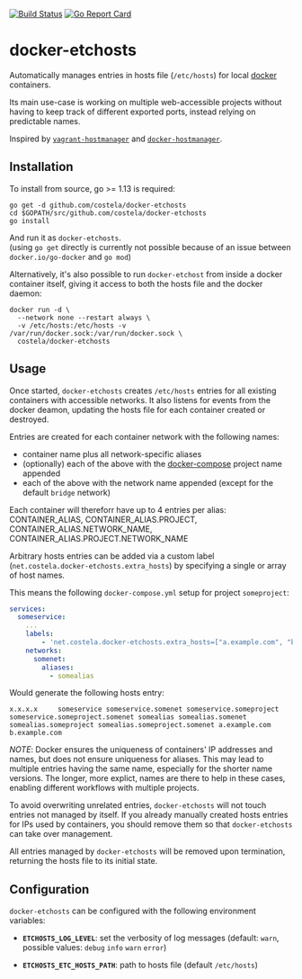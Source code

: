 [![Build Status](https://github.com/costela/docker-etchosts/actions/workflows/go.yml/badge.svg)](https://github.com/1ed/docker-etchosts/actions?query=branch%3Amaster)
[![Go Report Card](https://goreportcard.com/badge/github.com/costela/docker-etchosts)](https://goreportcard.com/report/github.com/costela/docker-etchosts)

# docker-etchosts

Automatically manages entries in hosts file (`/etc/hosts`) for local [docker](https://docker.io/) containers.

Its main use-case is working on multiple web-accessible projects without having to keep track of different exported ports, instead relying on predictable names.

Inspired by [`vagrant-hostmanager`](https://github.com/devopsgroup-io/vagrant-hostmanager) and [`docker-hostmanager`](https://github.com/iamluc/docker-hostmanager).

## Installation

To install from source, go >= 1.13 is required:
```
go get -d github.com/costela/docker-etchosts
cd $GOPATH/src/github.com/costela/docker-etchosts
go install
```
And run it as `docker-etchosts`.  
(using `go get` directly is currently not possible because of an issue between `docker.io/go-docker` and `go mod`)

Alternatively, it's also possible to run `docker-etchost` from inside a docker container itself, giving it access to both the hosts file and the docker daemon:
```
docker run -d \
  --network none --restart always \
  -v /etc/hosts:/etc/hosts -v /var/run/docker.sock:/var/run/docker.sock \
  costela/docker-etchosts
```

## Usage

Once started, `docker-etchosts` creates `/etc/hosts` entries for all existing containers with accessible networks. It also listens for events from the docker deamon, updating the hosts file for each container created or destroyed.

Entries are created for each container network with the following names:
- container name plus all network-specific aliases
- (optionally) each of the above with the [docker-compose](https://github.com/docker/compose) project name appended
- each of the above with the network name appended (except for the default `bridge` network)

Each container will thereforr have up to 4 entries per alias: CONTAINER_ALIAS, CONTAINER_ALIAS.PROJECT, CONTAINER_ALIAS.NETWORK_NAME, CONTAINER_ALIAS.PROJECT.NETWORK_NAME

Arbitrary hosts entries can be added via a custom label (`net.costela.docker-etchosts.extra_hosts`) by specifying a single or array of host names.

This means the following `docker-compose.yml` setup for project `someproject`:
```yaml
services:
  someservice:
    ...
    labels:
        - 'net.costela.docker-etchosts.extra_hosts=["a.example.com", "b.example.com"]'
    networks:
      somenet:
        aliases:
          - somealias
```
Would generate the following hosts entry:
```
x.x.x.x     someservice someservice.somenet someservice.someproject someservice.someproject.somenet somealias somealias.somenet somealias.someproject somealias.someproject.somenet a.example.com b.example.com
```

_NOTE_: Docker ensures the uniqueness of containers' IP addresses and names, but does not ensure uniqueness for aliases. This may lead to multiple entries having the same name, especially for the shorter name versions. The longer, more explict, names are there to help in these cases, enabling different workflows with multiple projects.

To avoid overwriting unrelated entries, `docker-etchosts` will not touch entries not managed by itself. If you already manually created hosts entries for IPs used by containers, you should remove them so that `docker-etchosts` can take over management.

All entries managed by `docker-etchosts` will be removed upon termination, returning the hosts file to its initial state.

## Configuration

`docker-etchosts` can be configured with the following environment variables:

- **`ETCHOSTS_LOG_LEVEL`**: set the verbosity of log messages (default: `warn`, possible values: `debug` `info` `warn` `error`)

- **`ETCHOSTS_ETC_HOSTS_PATH`**: path to hosts file (default `/etc/hosts`)
